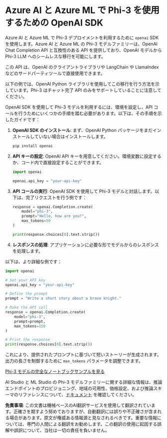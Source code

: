 # Azure AI と Azure ML で Phi-3 を使用するための OpenAI SDK

Azure AI と Azure ML で Phi-3 デプロイメントを利用するために `openai` SDK を使用します。Azure AI と Azure ML の Phi-3 モデルファミリーは、OpenAI Chat Completion API と互換性のある API を提供しており、OpenAI モデルから Phi-3 LLM へのシームレスな移行を可能にします。

この API は、OpenAI のクライアントライブラリや LangChain や LlamaIndex などのサードパーティツールで直接使用できます。

以下の例では、OpenAI Python ライブラリを使用してこの移行を行う方法を示しています。Phi-3 はチャット完了 API のみをサポートしていることに注意してください。

OpenAI SDK を使用して Phi-3 モデルを利用するには、環境を設定し、API コールを行うためにいくつかの手順を踏む必要があります。以下は、その手順を示したガイドです：

1. **OpenAI SDK のインストール**: まず、OpenAI Python パッケージをまだインストールしていない場合はインストールします。
   ```bash
   pip install openai
   ```

2. **API キーの設定**: OpenAI API キーを用意してください。環境変数に設定するか、コード内で直接設定することができます。
   ```python
   import openai

   openai.api_key = "your-api-key"
   ```

3. **API コールの実行**: OpenAI SDK を使用して Phi-3 モデルと対話します。以下は、完了リクエストを行う例です：
   ```python
   response = openai.Completion.create(
       model="phi-3",
       prompt="Hello, how are you?",
       max_tokens=50
   )

   print(response.choices[0].text.strip())
   ```

4. **レスポンスの処理**: アプリケーションに必要な形でモデルからのレスポンスを処理します。

以下は、より詳細な例です：
```python
import openai

# Set your API key
openai.api_key = "your-api-key"

# Define the prompt
prompt = "Write a short story about a brave knight."

# Make the API call
response = openai.Completion.create(
    model="phi-3",
    prompt=prompt,
    max_tokens=150
)

# Print the response
print(response.choices[0].text.strip())
```

これにより、提供されたプロンプトに基づいて短いストーリーが生成されます。出力の長さを制御するために `max_tokens` パラメータを調整できます。

[Phi-3 モデルの完全なノートブックサンプルを見る](https://github.com/Azure/azureml-examples/blob/main/sdk/python/foundation-models/phi-3/openaisdk.ipynb)

AI Studio と ML Studio の Phi-3 モデルファミリーに関する詳細な情報は、推論エンドポイントのプロビジョニング、地域の可用性、価格設定、および推論スキーマのリファレンスについて、[ドキュメント](https://learn.microsoft.com/azure/ai-studio/how-to/deploy-models-phi-3?WT.mc_id=aiml-137032-kinfeylo) を確認してください。

**免責事項**:
この文書は機械ベースのAI翻訳サービスを使用して翻訳されています。正確さを期すよう努めておりますが、自動翻訳には誤りや不正確さが含まれる場合があります。原文が権威ある情報源と見なされるべきです。重要な情報については、専門の人間による翻訳をお勧めします。この翻訳の使用に起因する誤解や誤訳について、当社は一切の責任を負いません。